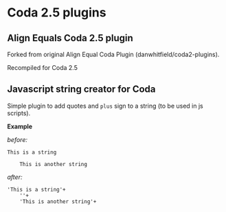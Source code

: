 # Coda 2.5 plugins

## Align Equals Coda 2.5 plugin

Forked from original Align Equal Coda Plugin (danwhitfield/coda2-plugins).

Recompiled for Coda 2.5

## Javascript string creator for Coda
Simple plugin to add quotes and `plus` sign to a string (to be used in js scripts).


**Example**

*before:*

```
This is a string
	
	This is another string
```

*after:*

```
'This is a string'+
	''+
	'This is another string'+
```
